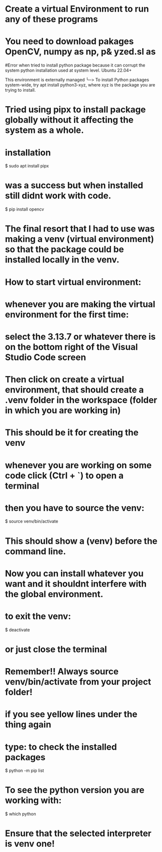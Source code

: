 # Create a virtual Environment to run any of these programs
# You need to download pakages OpenCV, numpy as np, p& yzed.sl as


#Error when tried to install python package because it can corrupt the system python installation used at system level. Ubuntu 22.04+

This environment is externally managed ╰─> To install Python packages system-wide, try apt install python3-xyz, where xyz is the package you are trying to install.

# Tried using pipx to install package globally without it affecting the system as a whole.
# installation 
$ sudo apt install pipx

# was a success but when installed still didnt work with code.
$ pip install opencv

# The final resort that I had to use was making a venv (virtual environment) so that the package could be installed locally in the venv.

# How to start virtual environment:

# whenever you are making the virtual environment for the first time:
# select the 3.13.7 or whatever there is on the bottom right of the Visual Studio Code screen
# Then click on create a virtual environment, that should create a .venv folder in the workspace (folder in which you are working in)
# This should be it for creating the venv

# whenever you are working on some code click (Ctrl + `) to open a terminal
# then you have to source the venv:
$ source venv/bin/activate

# This should show a (venv) before the command line. 

# Now you can install whatever you want and it shouldnt interfere with the global environment. 


# to exit the venv:
$ deactivate 
# or just close the terminal

# Remember!! Always source venv/bin/activate from your project folder!

# if you see yellow lines under the thing again
# type: to check the installed packages 
$ python -m pip list 

# To see the python version you are working with:
$ which python

# Ensure that the selected interpreter is venv one!
